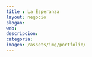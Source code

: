 ```yaml
---
title : La Esperanza
layout: negocio
slogan: 
web: 
descripcion: 
categoria: 
imagen: /assets/img/portfolio/
---
```

